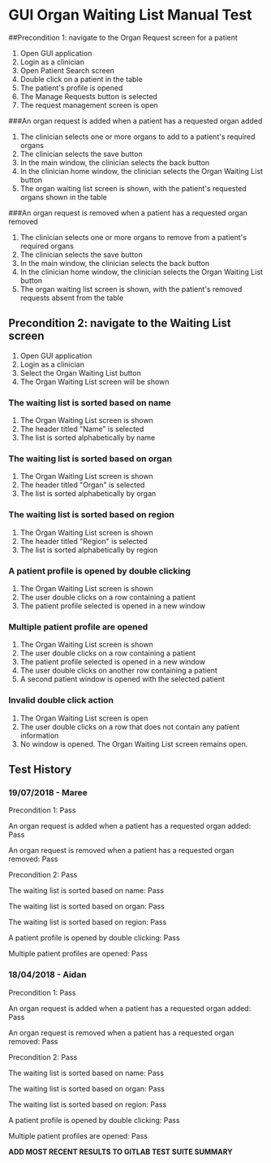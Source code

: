 # GUI Organ Waiting List Manual Test

##Precondition 1: navigate to the Organ Request screen for a patient
1. Open GUI application
2. Login as a clinician
3. Open Patient Search screen
4. Double click on a patient in the table
5. The patient's profile is opened
6. The Manage Requests button is selected
7. The request management screen is open

###An organ request is added when a patient has a requested organ added
1. The clinician selects one or more organs to add to a patient's required organs
2. The clinician selects the save button
3. In the main window, the clinician selects the back button
4. In the clinician home window, the clinician selects the Organ Waiting List button
5. The organ waiting list screen is shown, with the patient's requested organs shown in the table

###An organ request is removed when a patient has a requested organ removed
1. The clinician selects one or more organs to remove from a patient's required organs
2. The clinician selects the save button
3. In the main window, the clinician selects the back button
4. In the clinician home window, the clinician selects the Organ Waiting List button
5. The organ waiting list screen is shown, with the patient's removed requests absent from the table

## Precondition 2: navigate to the Waiting List screen

1. Open GUI application
2. Login as a clinician
3. Select the Organ Waiting List button
4. The Organ Waiting List screen will be shown

### The waiting list is sorted based on name

1. The Organ Waiting List screen is shown
2. The header titled "Name" is selected
3. The list is sorted alphabetically by name

### The waiting list is sorted based on organ

1. The Organ Waiting List screen is shown
2. The header titled "Organ" is selected
3. The list is sorted alphabetically by organ

### The waiting list is sorted based on region

1. The Organ Waiting List screen is shown
2. The header titled "Region" is selected
3. The list is sorted alphabetically by region

### A patient profile is opened by double clicking

1. The Organ Waiting List screen is shown
2. The user double clicks on a row containing a patient
3. The patient profile selected is opened in a new window

### Multiple patient profile are opened

1. The Organ Waiting List screen is shown
2. The user double clicks on a row containing a patient
3. The patient profile selected is opened in a new window
4. The user double clicks on another row containing a patient
5. A second patient window is opened with the selected patient

### Invalid double click action

1. The Organ Waiting List screen is open
2. The user double clicks on a row that does not contain any patient information
3. No window is opened. The Organ Waiting List screen remains open.

## Test History

### 19/07/2018 - Maree

Precondition 1: Pass

An organ request is added when a patient has a requested organ added: Pass

An organ request is removed when a patient has a requested organ removed: Pass

Precondition 2: Pass

The waiting list is sorted based on name: Pass

The waiting list is sorted based on organ: Pass

The waiting list is sorted based on region: Pass

A patient profile is opened by double clicking: Pass

Multiple patient profiles are opened: Pass

### 18/04/2018 - Aidan

Precondition 1: Pass

An organ request is added when a patient has a requested organ added: Pass

An organ request is removed when a patient has a requested organ removed: Pass

Precondition 2: Pass

The waiting list is sorted based on name: Pass

The waiting list is sorted based on organ: Pass

The waiting list is sorted based on region: Pass

A patient profile is opened by double clicking: Pass

Multiple patient profiles are opened: Pass

**ADD MOST RECENT RESULTS TO GITLAB TEST SUITE SUMMARY**
